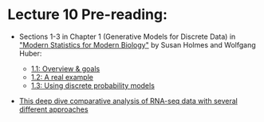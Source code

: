 # Lecture 10 Pre-reading:

* Sections 1-3 in Chapter 1 (Generative Models for Discrete Data) in ["Modern Statistics for Modern Biology"](http://web.stanford.edu/class/bios221/book/) by Susan Holmes and Wolfgang Huber:

  * [1.1: Overview & goals](https://www.huber.embl.de/msmb/01-chap.html)
  * [1.2: A real example](https://www.huber.embl.de/msmb/01-chap.html#a-real-example)
  * [1.3: Using discrete probability models](https://www.huber.embl.de/msmb/01-chap.html#using-discrete-probability-models)


* [This deep dive comparative analysis of RNA-seq data with several different approaches](https://github.com/STAT540-UBC/resources/blob/main/rnaseqdiffex-examples/examples-RNAseq.md)



